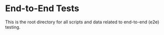 # End-to-End Tests

This is the root directory for all scripts and data related to end-to-end (e2e) testing.